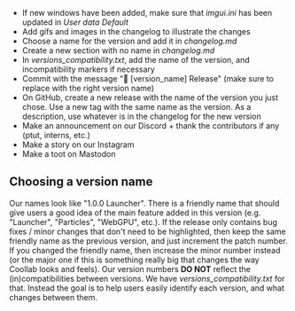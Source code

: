 - If new windows have been added, make sure that *imgui.ini* has been updated in *User data Default*
- Add gifs and images in the changelog to illustrate the changes
- Choose a name for the version and add it in *changelog.md*
- Create a new section with no name in *changelog.md*
- In *versions_compatibility.txt*, add the name of the version, and incompatibility markers if necessary
- Commit with the message "🔖 [version_name] Release" (make sure to replace with the right version name)
- On GitHub, create a new release with the name of the version you just chose. Use a new tag with the same name as the version. As a description, use whatever is in the changelog for the new version
- Make an announcement on our Discord + thank the contributors if any (ptut, interns, etc.)
- Make a story on our Instagram
- Make a toot on Mastodon

## Choosing a version name

Our names look like "1.0.0 Launcher". There is a friendly name that should give users a good idea of the main feature added in this version (e.g. "Launcher", "Particles", "WebGPU", etc.). If the release only contains bug fixes / minor changes that don't need to be highlighted, then keep the same friendly name as the previous version, and just increment the patch number. If you changed the friendly name, then increase the minor number instead (or the major one if this is something really big that changes the way Coollab looks and feels).
Our version numbers **DO NOT** reflect the (in)compatibilities between versions. We have *versions_compatibility.txt* for that. Instead the goal is to help users easily identify each version, and what changes between them.